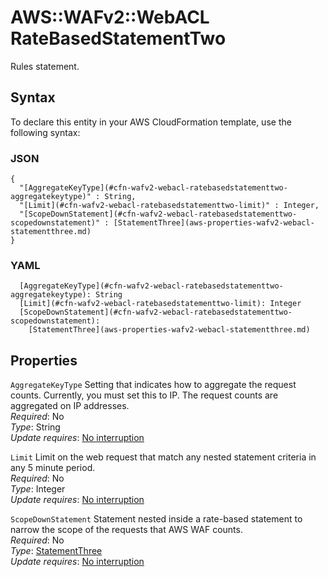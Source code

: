 # AWS::WAFv2::WebACL RateBasedStatementTwo<a name="aws-properties-wafv2-webacl-ratebasedstatementtwo"></a>

Rules statement\. 

## Syntax<a name="aws-properties-wafv2-webacl-ratebasedstatementtwo-syntax"></a>

To declare this entity in your AWS CloudFormation template, use the following syntax:

### JSON<a name="aws-properties-wafv2-webacl-ratebasedstatementtwo-syntax.json"></a>

```
{
  "[AggregateKeyType](#cfn-wafv2-webacl-ratebasedstatementtwo-aggregatekeytype)" : String,
  "[Limit](#cfn-wafv2-webacl-ratebasedstatementtwo-limit)" : Integer,
  "[ScopeDownStatement](#cfn-wafv2-webacl-ratebasedstatementtwo-scopedownstatement)" : [StatementThree](aws-properties-wafv2-webacl-statementthree.md)
}
```

### YAML<a name="aws-properties-wafv2-webacl-ratebasedstatementtwo-syntax.yaml"></a>

```
  [AggregateKeyType](#cfn-wafv2-webacl-ratebasedstatementtwo-aggregatekeytype): String
  [Limit](#cfn-wafv2-webacl-ratebasedstatementtwo-limit): Integer
  [ScopeDownStatement](#cfn-wafv2-webacl-ratebasedstatementtwo-scopedownstatement): 
    [StatementThree](aws-properties-wafv2-webacl-statementthree.md)
```

## Properties<a name="aws-properties-wafv2-webacl-ratebasedstatementtwo-properties"></a>

`AggregateKeyType`  <a name="cfn-wafv2-webacl-ratebasedstatementtwo-aggregatekeytype"></a>
Setting that indicates how to aggregate the request counts\. Currently, you must set this to IP\. The request counts are aggregated on IP addresses\.  
*Required*: No  
*Type*: String  
*Update requires*: [No interruption](https://docs.aws.amazon.com/AWSCloudFormation/latest/UserGuide/using-cfn-updating-stacks-update-behaviors.html#update-no-interrupt)

`Limit`  <a name="cfn-wafv2-webacl-ratebasedstatementtwo-limit"></a>
Limit on the web request that match any nested statement criteria in any 5 minute period\.  
*Required*: No  
*Type*: Integer  
*Update requires*: [No interruption](https://docs.aws.amazon.com/AWSCloudFormation/latest/UserGuide/using-cfn-updating-stacks-update-behaviors.html#update-no-interrupt)

`ScopeDownStatement`  <a name="cfn-wafv2-webacl-ratebasedstatementtwo-scopedownstatement"></a>
Statement nested inside a rate\-based statement to narrow the scope of the requests that AWS WAF counts\.  
*Required*: No  
*Type*: [StatementThree](aws-properties-wafv2-webacl-statementthree.md)  
*Update requires*: [No interruption](https://docs.aws.amazon.com/AWSCloudFormation/latest/UserGuide/using-cfn-updating-stacks-update-behaviors.html#update-no-interrupt)